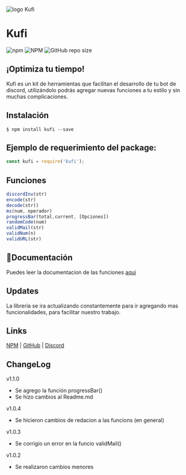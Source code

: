 <div>
    <p>
        <img alt="logo Kufi" src="https://cdn.discordapp.com/attachments/852034128660004913/861441405992566784/logokuf.png">
    </p>
</div>

# Kufi

<div>
    <p>
        <img alt="npm" src="https://img.shields.io/npm/v/kufi?color=C7A486&logo=npm&style=for-the-badge">
        <img alt="NPM" src="https://img.shields.io/npm/l/kufi?color=C7A486&label=licencia&logo=npm&style=for-the-badge">
        <img alt="GitHub repo size" src="https://img.shields.io/github/repo-size/Kuzzi01/kufi?color=C7A486&logo=github&style=for-the-badge">
    </p>
</div>

## ¡Optimiza tu tiempo!

Kufi es un kit de herramientas que facilitan el desarrollo de tu bot de discord, utilizándolo podrás agregar nuevas funciones a tu estilo y sin muchas complicaciones.

## Instalación

```shell
$ npm install kufi --save
```

## Ejemplo de requerimiento del package:

```js
const kufi = require('kufi');
```

## Funciones

```js
discordInv(str)
encode(str) 
decode(str))
ms(num, operador)
progressBar(total,current, [Opciones])
randomCode(num)
validMail(str)
validNum(n)
validURL(str)
```

## 📁Documentación

Puedes leer la documentacion de las funciones [aqui](https://github.com/Kuzzi01/kufi/wiki)

## Updates

La libreria se ira actualizando constantemente para ir agregando mas funcionalidades, para facilitar nuestro trabajo.

## Links

[NPM](https://www.npmjs.com/package/kufi) |
[GitHub](https://github.com/Kuzzi01/kufi) | [Discord](https://discord.gg/UmwPtqyKbE)

## ChangeLog

v1.1.0
* Se agrego la función progressBar()
* Se hizo cambios al Readme.md

v1.0.4
* Se hicieron cambios de redacion a las funcions (en general)

v1.0.3
* Se corrigio un error en la funcio validMail()

v1.0.2
* Se realizaron cambios menores
